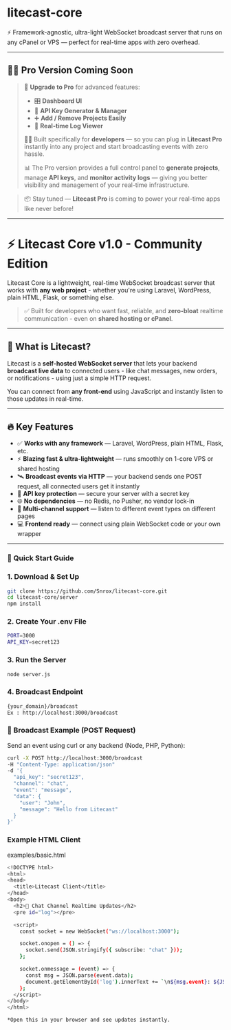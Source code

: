 # litecast-core
 ⚡ Framework-agnostic, ultra-light WebSocket broadcast server that runs on any cPanel or VPS — perfect for real-time apps with zero overhead.

 ---

## 🚀✨ Pro Version Coming Soon

> 🔐 **Upgrade to Pro** for advanced features:
>
> - 🎛️ **Dashboard UI**
> - 🔑 **API Key Generator & Manager**
> - ➕ **Add / Remove Projects Easily**
> - 📜 **Real-time Log Viewer**
>
> 🧑‍💻 Built specifically for **developers** — so you can plug in **Litecast Pro** instantly into any project and start broadcasting events with zero hassle.
>
> 📊 The Pro version provides a full control panel to **generate projects**, manage **API keys**, and **monitor activity logs** — giving you better visibility and management of your real-time infrastructure.

> 📦 Stay tuned — **Litecast Pro** is coming to power your real-time apps like never before!

---


# ⚡️ Litecast Core v1.0 - Community Edition

Litecast Core is a lightweight, real-time WebSocket broadcast server that works with **any web project** - whether you're using Laravel, WordPress, plain HTML, Flask, or something else.

> ✅ Built for developers who want fast, reliable, and **zero-bloat** realtime communication - even on **shared hosting or cPanel**.

---

## 🌟 What is Litecast?

Litecast is a **self-hosted WebSocket server** that lets your backend **broadcast live data** to connected users - like chat messages, new orders, or notifications - using just a simple HTTP request.

You can connect from **any front-end** using JavaScript and instantly listen to those updates in real-time.

---

## 🔥 Key Features

- ✅ **Works with any framework** — Laravel, WordPress, plain HTML, Flask, etc.
- ⚡ **Blazing fast & ultra-lightweight** — runs smoothly on 1-core VPS or shared hosting
- 🛰️ **Broadcast events via HTTP** — your backend sends one POST request, all connected users get it instantly
- 🔐 **API key protection** — secure your server with a secret key
- 🌐 **No dependencies** — no Redis, no Pusher, no vendor lock-in
- 🧩 **Multi-channel support** — listen to different event types on different pages
- 💻 **Frontend ready** — connect using plain WebSocket code or your own wrapper

---

### 🚀 Quick Start Guide

### 1. Download & Set Up

```bash
git clone https://github.com/Snrox/litecast-core.git
cd litecast-core/server
npm install

```

### 2. Create Your .env File

```bash
PORT=3000
API_KEY=secret123

```

### 3. Run the Server

```bash
node server.js

```

### 4. Broadcast Endpoint 

```bash
{your_domain}/broadcast
Ex : http://localhost:3000/broadcast

```

### 📡 Broadcast Example (POST Request)
Send an event using curl or any backend (Node, PHP, Python):

```bash
curl -X POST http://localhost:3000/broadcast
-H "Content-Type: application/json"
-d '{
  "api_key": "secret123",
  "channel": "chat",
  "event": "message",
  "data": {
    "user": "John",
    "message": "Hello from Litecast"
  }
}'
```

### Example HTML Client
examples/basic.html

```bash
<!DOCTYPE html>
<html>
<head>
  <title>Litecast Client</title>
</head>
<body>
  <h2>💬 Chat Channel Realtime Updates</h2>
  <pre id="log"></pre>

  <script>
    const socket = new WebSocket("ws://localhost:3000");

    socket.onopen = () => {
      socket.send(JSON.stringify({ subscribe: "chat" }));
    };

    socket.onmessage = (event) => {
      const msg = JSON.parse(event.data);
      document.getElementById('log').innerText += `\n${msg.event}: ${JSON.stringify(msg.data)}`;
    };
  </script>
</body>
</html>

*Open this in your browser and see updates instantly.

```
